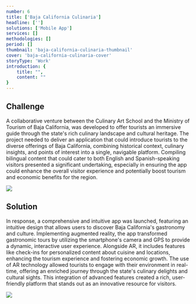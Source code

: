 ```yaml
---
number: 6
title: ['Baja California Culinaria']
headline: ['']
solutions: ['Mobile App']
services: []
methodologies: []
period: []
thumbnail: 'baja-california-culinaria-thumbnail'
cover: 'baja-california-culinaria-cover'
storyType: 'Work'
introduction: {
    title: "",
    content: ""
}
---
```


## Challenge

A collaborative venture between the Culinary Art School and the Ministry of Tourism of Baja California, was developed to offer tourists an immersive guide through the state's rich culinary landscape and cultural heritage. The project needed to deliver an application that could introduce tourists to the diverse offerings of Baja California, combining historical context, culinary insights, and points of interest into a single, navigable platform. Compiling bilingual content that could cater to both English and Spanish-speaking visitors presented a significant undertaking, especially in ensuring the app could enhance the overall visitor experience and potentially boost tourism and economic benefits for the region.

![](/work/baja-california-culinaria-figure-1.jpg)

## Solution

In response, a comprehensive and intuitive app was launched, featuring an intuitive design that allows users to discover Baja California's gastronomy and culture. Implementing augmented reality, the app transformed gastronomic tours by utilizing the smartphone's camera and GPS to provide a dynamic, interactive user experience. Alongside AR, it includes features like check-ins for personalized content about cuisine and locations, enhancing the tourism experience and fostering economic growth. The use of AR technology allowed tourists to engage with their environment in real-time, offering an enriched journey through the state's culinary delights and cultural sights. This integration of advanced features created a rich, user-friendly platform that stands out as an innovative resource for visitors.

![](/work/baja-california-culinaria-figure-2.jpg)